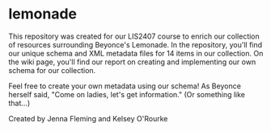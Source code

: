 # lemonade
This repository was created for our LIS2407 course to enrich our collection of resources surrounding Beyonce's Lemonade. 
In the repository, you'll find our unique schema and XML metadata files for 14 items in our collection. On the wiki page, you'll find our report on creating and implementing our own schema for our collection. 

Feel free to create your own metadata using our schema! As Beyonce herself said, "Come on ladies, let's get information." (Or something like that...)

Created by Jenna Fleming and Kelsey O'Rourke
